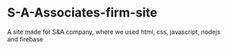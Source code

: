 # S-A-Associates-firm-site
A site made for S&amp;A company, where we used html, css, javascript, nodejs and firebase
